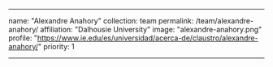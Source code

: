 ---

name: "Alexandre Anahory"
collection: team
permalink: /team/alexandre-anahory/
affiliation: "Dalhousie University"
image: "alexandre-anahory.png"
profile: "https://www.ie.edu/es/universidad/acerca-de/claustro/alexandre-anahory/"
priority: 1

---